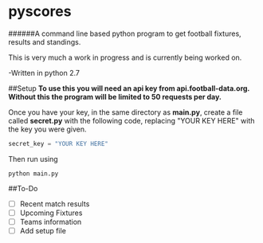 # pyscores
######A command line based python program to get football fixtures, results and standings.

This is very much a work in progress and is currently being worked on.

-Written in python 2.7

##Setup
**To use this you will need an api key from api.football-data.org. Without this the program will be limited to 50 requests per day.**

Once you have your key, in the same directory as __main.py__, create a file called __secret.py__ with the following code, replacing "YOUR KEY HERE" with the key you were given.
```python
secret_key = "YOUR KEY HERE"
```
Then run using
```
python main.py
```

##To-Do
- [ ] Recent match results
- [ ] Upcoming Fixtures
- [ ] Teams information
- [ ] Add setup file
